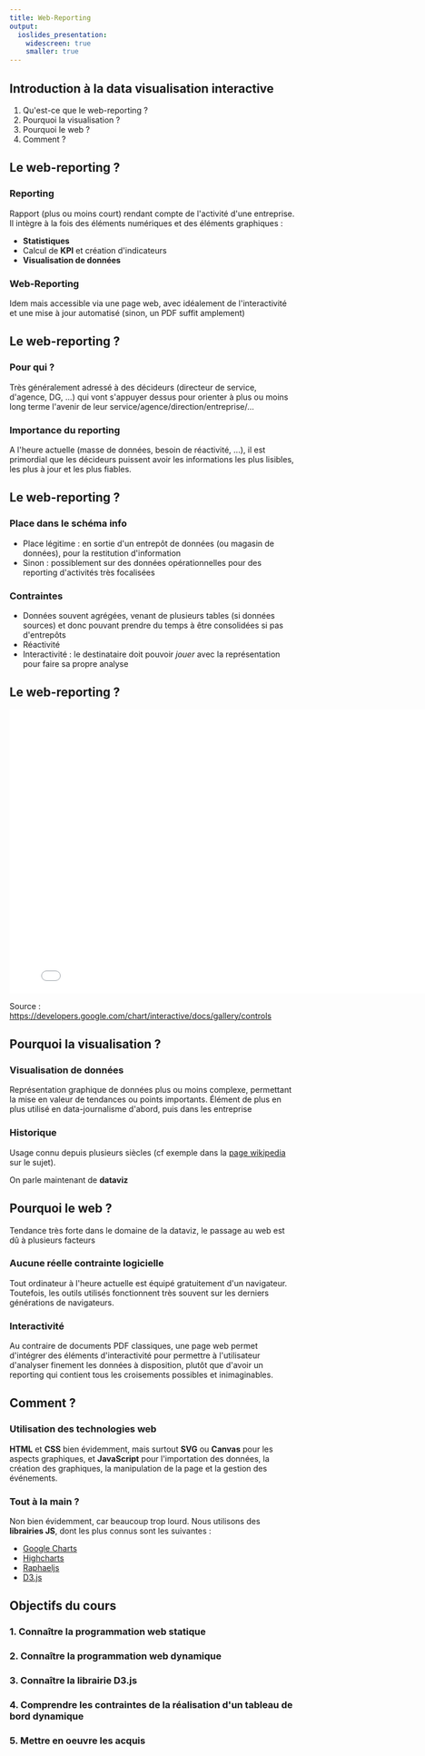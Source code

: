 ```yaml
---
title: Web-Reporting
output: 
  ioslides_presentation:
    widescreen: true
    smaller: true
---
```


## Introduction à la data visualisation interactive

1. Qu'est-ce que le web-reporting ?
2. Pourquoi la visualisation ?
3. Pourquoi le web ?
4. Comment ?

## Le web-reporting ?

### Reporting

Rapport (plus ou moins court) rendant compte de l'activité d'une entreprise. Il intègre à la fois des éléments numériques et des éléments graphiques :

- **Statistiques**
- Calcul de **KPI** et création d'indicateurs
- **Visualisation de données**

### Web-Reporting

Idem mais accessible via une page web, avec idéalement de l'interactivité et une mise à jour automatisé (sinon, un PDF suffit amplement)

## Le web-reporting ?

### Pour qui ?

Très généralement adressé à des décideurs (directeur de service, d'agence, DG, ...) qui vont s'appuyer dessus pour orienter à plus ou moins long terme l'avenir de leur service/agence/direction/entreprise/...

### Importance du reporting

A l'heure actuelle (masse de données, besoin de réactivité, ...), il est primordial que les décideurs puissent avoir les informations les plus lisibles, les plus à jour et les plus fiables.

## Le web-reporting ?

### Place dans le schéma info 

- Place légitime : en sortie d'un entrepôt de données (ou magasin de données), pour la restitution d'information
- Sinon : possiblement sur des données opérationnelles pour des reporting d'activités très focalisées

### Contraintes

- Données souvent agrégées, venant de plusieurs tables (si données sources) et donc pouvant prendre du temps à être consolidées si pas d'entrepôts
- Réactivité
- Interactivité : le destinataire doit pouvoir *jouer* avec la représentation pour faire sa propre analyse

## Le web-reporting ?

<iframe src="../webreporting/exemple-reporting.html" style="width:800px; height: 500px; border: 0;"></iframe>

Source : https://developers.google.com/chart/interactive/docs/gallery/controls

## Pourquoi la visualisation ?

### Visualisation de données

Représentation graphique de données plus ou moins complexe, permettant la mise en valeur de tendances ou points importants. Élément de plus en plus utilisé en data-journalisme d'abord, puis dans les entreprise

### Historique

Usage connu depuis plusieurs siècles (cf exemple dans la [page wikipedia](https://fr.wikipedia.org/wiki/Repr%C3%A9sentation_graphique_de_donn%C3%A9es_statistiques) sur le sujet).

On parle maintenant de **dataviz**

## Pourquoi le web ?

Tendance très forte dans le domaine de la dataviz, le passage au web est dû à plusieurs facteurs

### Aucune réelle contrainte logicielle

Tout ordinateur à l'heure actuelle est équipé gratuitement d'un navigateur. Toutefois, les outils utilisés fonctionnent très souvent sur les derniers générations de navigateurs.

### Interactivité

Au contraire de documents PDF classiques, une page web permet d'intégrer des éléments d'interactivité pour permettre à l'utilisateur d'analyser finement les données à disposition, plutôt que d'avoir un reporting qui contient tous les croisements possibles et inimaginables.

## Comment ?

### Utilisation des technologies web 

**HTML** et **CSS** bien évidemment, mais surtout **SVG** ou **Canvas** pour les aspects graphiques, et **JavaScript** pour l'importation des données, la création des graphiques, la manipulation de la page et la gestion des événements.

### Tout à la main ?

Non bien évidemment, car beaucoup trop lourd. Nous utilisons des **librairies JS**, dont les plus connus sont les suivantes :
- [Google Charts](https://developers.google.com/chart/)
- [Highcharts](http://www.highcharts.com/)
- [Raphaeljs](http://raphaeljs.com/)
- [D3.js](http://d3js.org/)

## Objectifs du cours

### 1. Connaître la programmation web statique
### 2. Connaître la programmation web dynamique
### 3. Connaître la librairie D3.js
### 4. Comprendre les contraintes de la réalisation d'un tableau de bord dynamique
### 5. Mettre en oeuvre les acquis 

